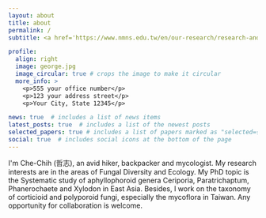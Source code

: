 ```yaml
---
layout: about
title: about
permalink: /
subtitle: <a href='https://www.nmns.edu.tw/en/our-research/research-and-writing/detail?id=A145&no=17'>National Museum of Natural Science</a>, Biology Department, Fungi and Lichens Division.

profile:
  align: right
  image: george.jpg
  image_circular: true # crops the image to make it circular
  more_info: >
    <p>555 your office number</p>
    <p>123 your address street</p>
    <p>Your City, State 12345</p>

news: true  # includes a list of news items
latest_posts: true  # includes a list of the newest posts
selected_papers: true # includes a list of papers marked as "selected={true}"
social: true  # includes social icons at the bottom of the page
---
```


I'm Che-Chih (哲志), an avid hiker, backpacker and mycologist. My research interests are in the areas of Fungal Diversity and Ecology. My PhD topic is the Systematic study of aphyllophoroid genera Ceriporia, Paratrichaptum, Phanerochaete and Xylodon in East Asia. Besides, I work on the taxonomy of corticioid and polyporoid fungi, especially the mycoflora in Taiwan. Any opportunity for collaboration is welcome. 
